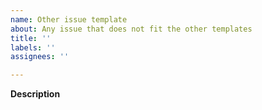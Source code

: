 ```yaml
---
name: Other issue template
about: Any issue that does not fit the other templates
title: ''
labels: ''
assignees: ''

---
```


**Description**
